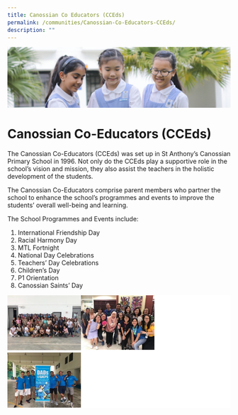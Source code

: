 ```yaml
---
title: Canossian Co Educators (CCEds)
permalink: /communities/Canossian-Co-Educators-CCEds/
description: ""
---
```

![](/images/COmmunities.jpg)

Canossian Co-Educators (CCEds)
==============================


The Canossian Co-Educators (CCEds) was set up in St Anthony’s Canossian Primary School in 1996. Not only do the CCEds play a supportive role in the school’s vision and mission, they also assist the teachers in the holistic development of the students.

The Canossian Co-Educators comprise parent members who partner the school to enhance the school’s programmes and events to improve the students’ overall well-being and learning.

The School Programmes and Events include:

1.  International Friendship Day
2.  Racial Harmony Day
3.  MTL Fortnight
4.  National Day Celebrations
5.  Teachers’ Day Celebrations
6.  Children’s Day
7.  P1 Orientation
8.  Canossian Saints’ Day


![](/images/Communities.png)